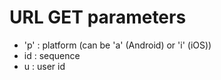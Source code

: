 # URL GET parameters

* 'p' : platform (can be 'a' (Android) or 'i' (iOS))
* id : sequence
* u : user id